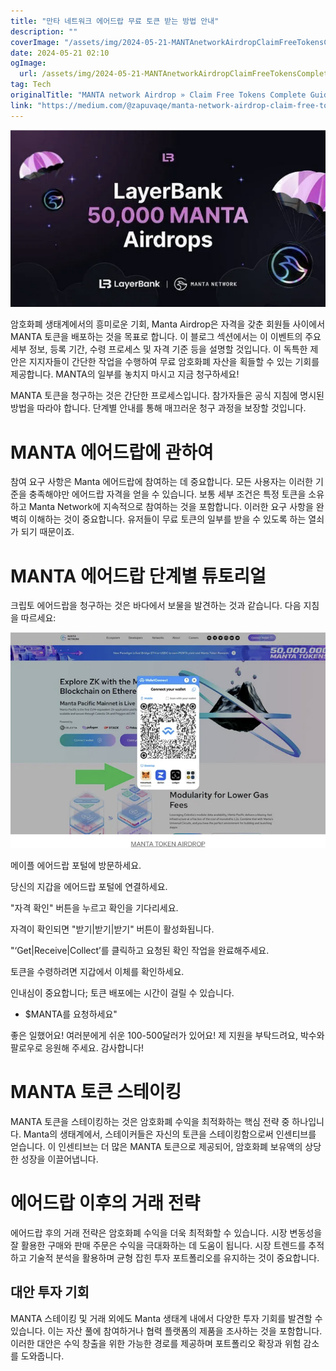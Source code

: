 ```yaml
---
title: "만타 네트워크 에어드랍 무료 토큰 받는 방법 안내"
description: ""
coverImage: "/assets/img/2024-05-21-MANTAnetworkAirdropClaimFreeTokensCompleteGuide_0.png"
date: 2024-05-21 02:10
ogImage: 
  url: /assets/img/2024-05-21-MANTAnetworkAirdropClaimFreeTokensCompleteGuide_0.png
tag: Tech
originalTitle: "MANTA network Airdrop » Claim Free Tokens Complete Guide"
link: "https://medium.com/@zapuvaqe/manta-network-airdrop-claim-free-tokens-complete-guide-ab54381b13fa"
---
```



![Manta Airdrop Guide](/assets/img/2024-05-21-MANTAnetworkAirdropClaimFreeTokensCompleteGuide_0.png)

암호화폐 생태계에서의 흥미로운 기회, Manta Airdrop은 자격을 갖춘 회원들 사이에서 MANTA 토큰을 배포하는 것을 목표로 합니다. 이 블로그 섹션에서는 이 이벤트의 주요 세부 정보, 등록 기간, 수령 프로세스 및 자격 기준 등을 설명할 것입니다. 이 독특한 제안은 지지자들이 간단한 작업을 수행하여 무료 암호화폐 자산을 획들할 수 있는 기회를 제공합니다. MANTA의 일부를 놓치지 마시고 지금 청구하세요!

MANTA 토큰을 청구하는 것은 간단한 프로세스입니다. 참가자들은 공식 지침에 명시된 방법을 따라야 합니다. 단계별 안내를 통해 매끄러운 청구 과정을 보장할 것입니다.

# MANTA 에어드랍에 관하여

<div class="content-ad"></div>

참여 요구 사항은 Manta 에어드랍에 참여하는 데 중요합니다. 모든 사용자는 이러한 기준을 충족해야만 에어드랍 자격을 얻을 수 있습니다. 보통 세부 조건은 특정 토큰을 소유하고 Manta Network에 지속적으로 참여하는 것을 포함합니다. 이러한 요구 사항을 완벽히 이해하는 것이 중요합니다. 유저들이 무료 토큰의 일부를 받을 수 있도록 하는 열쇠가 되기 때문이죠.

# MANTA 에어드랍 단계별 튜토리얼

크립토 에어드랍을 청구하는 것은 바다에서 보물을 발견하는 것과 같습니다. 다음 지침을 따르세요:

![MANTA 에어드랍](/assets/img/2024-05-21-MANTAnetworkAirdropClaimFreeTokensCompleteGuide_1.png)

<div class="content-ad"></div>

메이플 에어드랍 포털에 방문하세요.

당신의 지갑을 에어드랍 포털에 연결하세요.

"자격 확인" 버튼을 누르고 확인을 기다리세요.

자격이 확인되면 "받기|받기|받기" 버튼이 활성화됩니다.

<div class="content-ad"></div>

"‘Get|Receive|Collect’를 클릭하고 요청된 확인 작업을 완료해주세요.

토큰을 수령하려면 지갑에서 이체를 확인하세요.

인내심이 중요합니다; 토큰 배포에는 시간이 걸릴 수 있습니다.

- $MANTA를 요청하세요"

<div class="content-ad"></div>

좋은 일했어요! 여러분에게 쉬운 100-500달러가 있어요! 제 지원을 부탁드려요, 박수와 팔로우로 응원해 주세요. 감사합니다!

# MANTA 토큰 스테이킹

MANTA 토큰을 스테이킹하는 것은 암호화폐 수익을 최적화하는 핵심 전략 중 하나입니다. Manta의 생태계에서, 스테이커들은 자신의 토큰을 스테이킹함으로써 인센티브를 얻습니다. 이 인센티브는 더 많은 MANTA 토큰으로 제공되어, 암호화폐 보유액의 상당한 성장을 이끌어냅니다.
  
# 에어드랍 이후의 거래 전략

<div class="content-ad"></div>

에어드랍 후의 거래 전략은 암호화폐 수익을 더욱 최적화할 수 있습니다. 시장 변동성을 잘 활용한 구매와 판매 주문은 수익을 극대화하는 데 도움이 됩니다. 시장 트렌드를 추적하고 기술적 분석을 활용하며 균형 잡힌 투자 포트폴리오를 유지하는 것이 중요합니다.

## 대안 투자 기회

MANTA 스테이킹 및 거래 외에도 Manta 생태계 내에서 다양한 투자 기회를 발견할 수 있습니다. 이는 자산 풀에 참여하거나 협력 플랫폼의 제품을 조사하는 것을 포함합니다. 이러한 대안은 수익 창출을 위한 가능한 경로를 제공하며 포트폴리오 확장과 위험 감소를 도와줍니다.